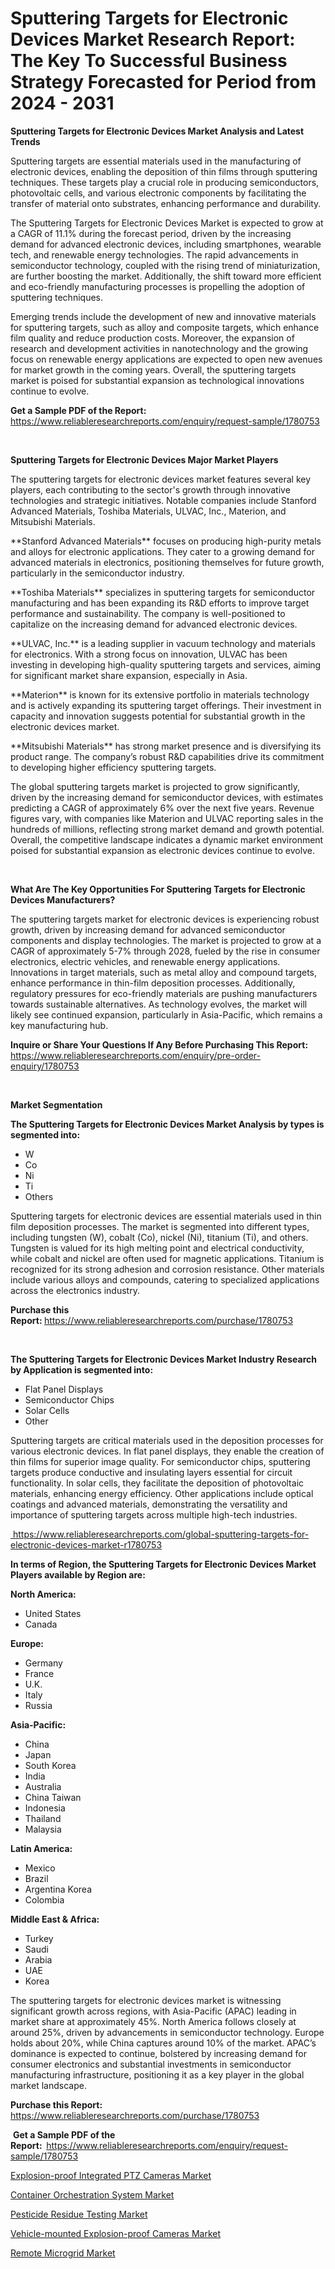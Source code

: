 <p><h1>Sputtering Targets for Electronic Devices Market Research Report: The Key To Successful Business Strategy Forecasted for Period from 2024 - 2031</h1></p><p><strong>Sputtering Targets for Electronic Devices Market Analysis and Latest Trends</strong></p>
<p><p>Sputtering targets are essential materials used in the manufacturing of electronic devices, enabling the deposition of thin films through sputtering techniques. These targets play a crucial role in producing semiconductors, photovoltaic cells, and various electronic components by facilitating the transfer of material onto substrates, enhancing performance and durability.</p><p>The Sputtering Targets for Electronic Devices Market is expected to grow at a CAGR of 11.1% during the forecast period, driven by the increasing demand for advanced electronic devices, including smartphones, wearable tech, and renewable energy technologies. The rapid advancements in semiconductor technology, coupled with the rising trend of miniaturization, are further boosting the market. Additionally, the shift toward more efficient and eco-friendly manufacturing processes is propelling the adoption of sputtering techniques.</p><p>Emerging trends include the development of new and innovative materials for sputtering targets, such as alloy and composite targets, which enhance film quality and reduce production costs. Moreover, the expansion of research and development activities in nanotechnology and the growing focus on renewable energy applications are expected to open new avenues for market growth in the coming years. Overall, the sputtering targets market is poised for substantial expansion as technological innovations continue to evolve.</p></p>
<p><strong>Get a Sample PDF of the Report:&nbsp;</strong> <a href="https://www.reliableresearchreports.com/enquiry/request-sample/1780753?utm_campaign=12&utm_medium=2&utm_source=Github&utm_content=ia&utm_term=20122024&utm_id=sputtering-targets-for-electronic-devices">https://www.reliableresearchreports.com/enquiry/request-sample/1780753</a></p>
<p>&nbsp;</p>
<p><strong>Sputtering Targets for Electronic Devices Major Market Players</strong></p>
<p><p>The sputtering targets for electronic devices market features several key players, each contributing to the sector's growth through innovative technologies and strategic initiatives. Notable companies include Stanford Advanced Materials, Toshiba Materials, ULVAC, Inc., Materion, and Mitsubishi Materials.</p><p>**Stanford Advanced Materials** focuses on producing high-purity metals and alloys for electronic applications. They cater to a growing demand for advanced materials in electronics, positioning themselves for future growth, particularly in the semiconductor industry.</p><p>**Toshiba Materials** specializes in sputtering targets for semiconductor manufacturing and has been expanding its R&D efforts to improve target performance and sustainability. The company is well-positioned to capitalize on the increasing demand for advanced electronic devices.</p><p>**ULVAC, Inc.** is a leading supplier in vacuum technology and materials for electronics. With a strong focus on innovation, ULVAC has been investing in developing high-quality sputtering targets and services, aiming for significant market share expansion, especially in Asia.</p><p>**Materion** is known for its extensive portfolio in materials technology and is actively expanding its sputtering target offerings. Their investment in capacity and innovation suggests potential for substantial growth in the electronic devices market.</p><p>**Mitsubishi Materials** has strong market presence and is diversifying its product range. The company’s robust R&D capabilities drive its commitment to developing higher efficiency sputtering targets.</p><p>The global sputtering targets market is projected to grow significantly, driven by the increasing demand for semiconductor devices, with estimates predicting a CAGR of approximately 6% over the next five years. Revenue figures vary, with companies like Materion and ULVAC reporting sales in the hundreds of millions, reflecting strong market demand and growth potential. Overall, the competitive landscape indicates a dynamic market environment poised for substantial expansion as electronic devices continue to evolve.</p></p>
<p>&nbsp;</p>
<p><strong>What Are The Key Opportunities For Sputtering Targets for Electronic Devices Manufacturers?</strong></p>
<p><p>The sputtering targets market for electronic devices is experiencing robust growth, driven by increasing demand for advanced semiconductor components and display technologies. The market is projected to grow at a CAGR of approximately 5-7% through 2028, fueled by the rise in consumer electronics, electric vehicles, and renewable energy applications. Innovations in target materials, such as metal alloy and compound targets, enhance performance in thin-film deposition processes. Additionally, regulatory pressures for eco-friendly materials are pushing manufacturers towards sustainable alternatives. As technology evolves, the market will likely see continued expansion, particularly in Asia-Pacific, which remains a key manufacturing hub.</p></p>
<p><strong>Inquire or Share Your Questions If Any Before Purchasing This Report:</strong> <a href="https://www.reliableresearchreports.com/enquiry/pre-order-enquiry/1780753?utm_campaign=12&utm_medium=2&utm_source=Github&utm_content=ia&utm_term=20122024&utm_id=sputtering-targets-for-electronic-devices">https://www.reliableresearchreports.com/enquiry/pre-order-enquiry/1780753</a></p>
<p>&nbsp;</p>
<p><strong>Market Segmentation</strong></p>
<p><strong>The Sputtering Targets for Electronic Devices Market Analysis by types is segmented into:</strong></p>
<p><ul><li>W</li><li>Co</li><li>Ni</li><li>Ti</li><li>Others</li></ul></p>
<p><p>Sputtering targets for electronic devices are essential materials used in thin film deposition processes. The market is segmented into different types, including tungsten (W), cobalt (Co), nickel (Ni), titanium (Ti), and others. Tungsten is valued for its high melting point and electrical conductivity, while cobalt and nickel are often used for magnetic applications. Titanium is recognized for its strong adhesion and corrosion resistance. Other materials include various alloys and compounds, catering to specialized applications across the electronics industry.</p></p>
<p><strong>Purchase this Report:&nbsp;</strong><a href="https://www.reliableresearchreports.com/purchase/1780753?utm_campaign=12&utm_medium=2&utm_source=Github&utm_content=ia&utm_term=20122024&utm_id=sputtering-targets-for-electronic-devices">https://www.reliableresearchreports.com/purchase/1780753</a></p>
<p>&nbsp;</p>
<p><strong>The Sputtering Targets for Electronic Devices Market Industry Research by Application is segmented into:</strong></p>
<p><ul><li>Flat Panel Displays</li><li>Semiconductor Chips</li><li>Solar Cells</li><li>Other</li></ul></p>
<p><p>Sputtering targets are critical materials used in the deposition processes for various electronic devices. In flat panel displays, they enable the creation of thin films for superior image quality. For semiconductor chips, sputtering targets produce conductive and insulating layers essential for circuit functionality. In solar cells, they facilitate the deposition of photovoltaic materials, enhancing energy efficiency. Other applications include optical coatings and advanced materials, demonstrating the versatility and importance of sputtering targets across multiple high-tech industries.</p></p>
<p><a href="https://www.reliableresearchreports.com/global-sputtering-targets-for-electronic-devices-market-r1780753?utm_campaign=12&utm_medium=2&utm_source=Github&utm_content=ia&utm_term=20122024&utm_id=sputtering-targets-for-electronic-devices">&nbsp;https://www.reliableresearchreports.com/global-sputtering-targets-for-electronic-devices-market-r1780753</a></p>
<p><strong>In terms of Region, the Sputtering Targets for Electronic Devices Market Players available by Region are:</strong></p>
<p>
    <p> <strong> North America: </strong>
        <ul>
            <li>United States</li>
            <li>Canada</li>
        </ul>
        </p> 
    <p> <strong> Europe: </strong>
        <ul>
            <li>Germany</li>
            <li>France</li>
            <li>U.K.</li>
            <li>Italy</li>
            <li>Russia</li>
        </ul>
        </p> 
    <p> <strong> Asia-Pacific: </strong>
        <ul>
            <li>China</li>
            <li>Japan</li>
            <li>South Korea</li>
            <li>India</li>
            <li>Australia</li>
            <li>China Taiwan</li>
            <li>Indonesia</li>
            <li>Thailand</li>
            <li>Malaysia</li>
        </ul>
        </p> 
    <p> <strong> Latin America: </strong>
        <ul>
            <li>Mexico</li>
            <li>Brazil</li>
            <li>Argentina Korea</li>
            <li>Colombia</li>
        </ul>
        </p> 
    <p> <strong> Middle East & Africa: </strong>
        <ul>
            <li>Turkey</li>
            <li>Saudi</li>
            <li>Arabia</li>
            <li>UAE</li>
            <li>Korea</li>
        </ul>
    </p>
    </p>
<p><p>The sputtering targets for electronic devices market is witnessing significant growth across regions, with Asia-Pacific (APAC) leading in market share at approximately 45%. North America follows closely at around 25%, driven by advancements in semiconductor technology. Europe holds about 20%, while China captures around 10% of the market. APAC’s dominance is expected to continue, bolstered by increasing demand for consumer electronics and substantial investments in semiconductor manufacturing infrastructure, positioning it as a key player in the global market landscape.</p></p>
<p><strong>Purchase this Report: </strong><a href="https://www.reliableresearchreports.com/purchase/1780753?utm_campaign=12&utm_medium=2&utm_source=Github&utm_content=ia&utm_term=20122024&utm_id=sputtering-targets-for-electronic-devices">https://www.reliableresearchreports.com/purchase/1780753</a></p>
<p>&nbsp;<strong>Get a Sample PDF of the Report:&nbsp;&nbsp;</strong><a href="https://www.reliableresearchreports.com/enquiry/request-sample/1780753?utm_campaign=12&utm_medium=2&utm_source=Github&utm_content=ia&utm_term=20122024&utm_id=sputtering-targets-for-electronic-devices">https://www.reliableresearchreports.com/enquiry/request-sample/1780753</a></p>
<p><strong></strong></p>
<p><p><a href="https://github.com/JakirUddin511/Market-Research-Report-List-1/blob/main/explosion-proof-integrated-ptz-cameras-market.md?utm_campaign=12&utm_medium=2&utm_source=Github&utm_content=ia&utm_term=20122024&utm_id=sputtering-targets-for-electronic-devices">Explosion-proof Integrated PTZ Cameras Market</a></p><p><a href="https://www.linkedin.com/pulse/future-outlook-container-orchestration-system-market-20242031-lnjse?utm_campaign=12&utm_medium=2&utm_source=Github&utm_content=ia&utm_term=20122024&utm_id=sputtering-targets-for-electronic-devices">Container Orchestration System Market</a></p><p><a href="https://www.linkedin.com/pulse/pesticide-residue-testing-market-size-competitive-differentiation-qoxse?utm_campaign=12&utm_medium=2&utm_source=Github&utm_content=ia&utm_term=20122024&utm_id=sputtering-targets-for-electronic-devices">Pesticide Residue Testing Market</a></p><p><a href="https://github.com/GenaGaines34/Market-Research-Report-List-1/blob/main/vehicle-mounted-explosion-proof-cameras-market.md?utm_campaign=12&utm_medium=2&utm_source=Github&utm_content=ia&utm_term=20122024&utm_id=sputtering-targets-for-electronic-devices">Vehicle-mounted Explosion-proof Cameras Market</a></p><p><a href="https://www.linkedin.com/pulse/remote-microgrid-industry-sector-market-dynamics-future-f4abe?utm_campaign=12&utm_medium=2&utm_source=Github&utm_content=ia&utm_term=20122024&utm_id=sputtering-targets-for-electronic-devices">Remote Microgrid Market</a></p></p>